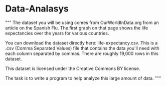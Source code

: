 # Data-Analasys
"""
The dataset you will be using comes from OurWorldInData.org from an article on the Spanish Flu. The first graph on that page shows the life expectancies over the years for various countries.

You can download the dataset directly here: life-expectancy.csv. This is a .csv (Comma Separated Values) file that contains the data you'll need with each column separated by commas. There are roughly 19,000 rows in this dataset.

This dataset is licensed under the Creative Commons BY license.

The task is to write a program to help analyze this large amount of data.
"""
